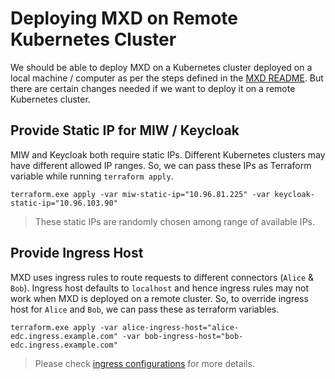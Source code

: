 # Deploying MXD on Remote Kubernetes Cluster

We should be able to deploy MXD on a Kubernetes cluster deployed on a local machine / computer as per the steps defined in the [MXD README](../README.md#2-basic-dataspace-setup).
But there are certain changes needed if we want to deploy it on a remote Kubernetes cluster.

## Provide Static IP for MIW / Keycloak
MIW and Keycloak both require static IPs.
Different Kubernetes clusters may have different allowed IP ranges.
So, we can pass these IPs as Terraform variable while running `terraform apply`.
```shell
terraform.exe apply -var miw-static-ip="10.96.81.225" -var keycloak-static-ip="10.96.103.90"
```
> These static IPs are randomly chosen among range of available IPs.

## Provide Ingress Host
MXD uses ingress rules to route requests to different connectors (`Alice` & `Bob`).
Ingress host defaults to `localhost` and hence ingress rules may not work when MXD is deployed on a remote cluster.
So, to override ingress host for `Alice` and `Bob`, we can pass these as terraform variables.
```shell
terraform.exe apply -var alice-ingress-host="alice-edc.ingress.example.com" -var bob-ingress-host="bob-edc.ingress.example.com"
```
> Please check [ingress configurations](../modules/connector/ingress.tf) for more details.
